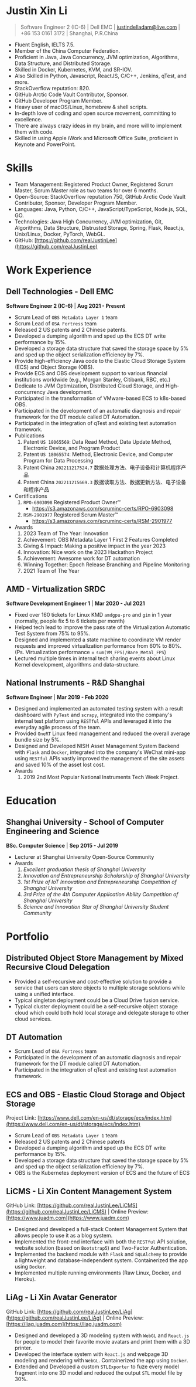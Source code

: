 # Justin Xin Li

> Software Engineer 2 (IC-6) | Dell EMC | justindelladam@live.com | +86 153 0161 3172 | Shanghai, P.R.China
 
- Fluent English, IELTS 7.5.
- Member of the China Computer Federation.
- Proficient in Java, Java Concurrency, JVM optimization, Algorithms, Data Structure, and Distributed Storage.
- Skilled in Docker, Kubernetes, KVM, and SR-IOV.
- Also Skilled in Python, Javascript, ReactJS, C/C++, Jenkins, qTest, and more.
- StackOverflow reputation: 820.
- GitHub Arctic Code Vault Contributor, Sponsor.
- GitHub Developer Program Member.
- Heavy user of macOS/Linux, homebrew & shell scripts.
- In-depth love of coding and open source movement, committing to excellence.
- There are always crazy ideas in my brain, and more will to implement them with code.
- Skilled in using Apple iWork and Microsoft Office Suite, proficient in Keynote and PowerPoint.

# Skills

- Team Management: Registered Product Owner, Registered Scrum Master, Scrum Master role as two teams for over 6 months.
- Open-Source: StackOverflow reputation 750, GitHub Arctic Code Vault Contributor, Sponsor, Developer Program Member.
- Languages: Java, Python, C/C++, JavaScript/TypeScript, Node.js, SQL, GO.
- Technologies: Java High Concurrency, JVM optimization, Git, Algorithms, Data Structure, Distrusted Storage, Spring, Flask, React.js, Unix/Linux, Docker, PyTorch, WebGL.
- GitHub: [https://github.com/realJustinLee](https://github.com/realJustinLee)

# Work Experience

## Dell Technologies - Dell EMC

**Software Engineer 2 (IC-6)** | **Aug 2021 - Present**

- Scrum Lead of `OBS Metadata Layer 1` team
- Scrum Lead of `OSA Fortress` team
- Released 2 US patents and 2 Chinese patents.
- Developed a dumping algorithm and sped up the ECS DT write performance by 15%.
- Developed a storage data structure that saved the storage space by 5% and sped up the object serialization efficiency by 7%.
- Provide high-efficiency Java code to the Elastic Cloud Storage System (ECS) and Object Storage (OBS).
- Provide ECS and OBS development support to various financial institutions worldwide (e.g., Morgan Stanley, Citibank, RBC, etc.)
- Dedicate to JVM Optimization, Distributed Cloud Storage, and High-concurrency Java development.
- Participated in the transformation of VMware-based ECS to k8s-based OBS.
- Participated in the development of an automatic diagnosis and repair framework for the DT module called DT Automation.
- Participated in the integration of qTest and existing test automation framework.
- Publications
  1. Patent `US 18065569`: Data Read Method, Data Update Method, Electronic Device, and Program Product
  1. Patent `US 18065574`: Method, Electronic Device, and Computer Program for Data Processing
  1. Patent China `202211217524.7` 数据处理方法、电子设备和计算机程序产品
  1. Patent China `202211215669.3` 数据读取方法、数据更新方法、电子设备和程序产品
- Certifications
  1. `RPO-6903098` Registered Product Owner™
      - https://s3.amazonaws.com/scruminc-certs/RPO-6903098
  1. `RSM-2901977` Registered Scrum Master™
      - https://s3.amazonaws.com/scruminc-certs/RSM-2901977
- Awards
  1. 2023 Team of The Year: Innovation
  1. Achievement: OBS Metadata Layer 1 First 2 Features Completed
  1. Giving & Impact: Making a positive impact in the year 2023
  1. Innovation: Nice work on the 2023 Hackathon Project
  1. Achievement: Awesome work for DT automation
  1. Winning Together: Epoch Release Branching and Pipeline Monitoring
  1. 2021 Team of The Year

## AMD - Virtualization SRDC

**Software Development Engineer 1** | **Mar 2020 - Jul 2021**

- Fixed over 160 tickets for Linux KMD `amdgpu-pro` and `gim` in 1 year (normally, people fix 5 to 6 tickets per month)
- Helped tech lead to improve the pass rate of the Virtualization Automatic Test System from 75% to 95%.
- Designed and implemented a state machine to coordinate VM render requests and improved virtualization performance from
  60% to 80%. (Ps. Virtualization performance = `sum(VM_FPS)/Bare_Metal_FPS`)
- Lectured multiple times in internal tech sharing events about Linux Kernel development, algorithms and data-structure.

## National Instruments - R&D Shanghai

**Software Engineer** | **Mar 2019 - Feb 2020**

- Designed and implemented an automated testing system with a result dashboard with `PyTest` and `scrapy`, integrated into the company's internal test platform using `RESTful` APIs and leveraged it into the everyday agile process of the team.
- Provided `OneRT` Linux feed management and reduced the overall average bundle size by 5%.
- Designed and Developed NISH Asset Management System Backend with `Flask` and `Docker`, integrated into the company's WeChat mini-app using `RESTful` APIs vastly improved the management of the site assets and saved 10% of the asset lost cost.
- Awards
  1. 2019 2nd Most Popular National Instruments Tech Week Project.

# Education

## Shanghai University - School of Computer Engineering and Science

**BSc. Computer Science** | **Sep 2015 - Jul 2019**

- Lecturer at Shanghai University Open-Source Community
- Awards
  1. *Excellent graduation thesis of Shanghai University*
  1. *Innovation and Entrepreneurship Scholarship of Shanghai University*
  1. *1st Prize of IoT Innovation and Entrepreneurship Competition of Shanghai University*
  1. *3rd Prize of the 4th Computer Application Ability Competition of Shanghai University*
  1. *Science and Innovation Star of Shanghai University Student Community*

# Portfolio

## Distributed Object Store Management by Mixed Recursive Cloud Delegation

- Provided a self-recursive and cost-effective solution to provide a service that users can store objects to multiple storage solutions while using a unified interface.
- Typical singleton deployment could be a Cloud Drive fusion service.
- Typical cluster deployment could be a self-recursive object storage cloud which could both hold local storage and delegate storage to other cloud services.

## DT Automation

- Scrum Lead of `OSA Fortress` team
- Participated in the development of an automatic diagnosis and repair framework for the DT module called DT Automation.
- Participated in the integration of qTest and existing test automation framework.

## ECS and OBS - Elastic Cloud Storage and Object Storage

Project Link: [https://www.dell.com/en-us/dt/storage/ecs/index.htm](https://www.dell.com/en-us/dt/storage/ecs/index.htm)

- Scrum Lead of `OBS Metadata Layer 1` team
- Released 2 US patents and 2 Chinese patents
- Developed a dumping algorithm and sped up the ECS DT write performance by 15%.
- Developed a storage data structure that saved the storage space by 5% and sped up the object serialization efficiency
  by 7%.
- OBS is the Kubernetes deployment version of ECS and the future of ECS

## LiCMS - Li Xin Content Management System

GitHub Link: [https://github.com/realJustinLee/LiCMS](https://github.com/realJustinLee/LiCMS) | Online Preview: [https://www.juadm.com](https://www.juadm.com)

- Designed and developed a full-stack Content Management System that allows people to use it as a blog system.
- Implemented the front-end interface with both the `RESTful` API solution, website solution (based on `Bootstrap5`) and Two-Factor Authentication.
- Implemented the backend module with `Flask` and `SQLAlchemy` to provide a lightweight and database-independent system. Containerized the app using `Docker`.
- Implemented multiple running environments (Raw Linux, Docker, and Heroku).

## LiAg - Li Xin Avatar Generator

GitHub Link: [https://github.com/realJustinLee/LiAg](https://github.com/realJustinLee/LiAg) | Online Preview: [https://liag.juadm.com](https://liag.juadm.com)

- Designed and developed a 3D modeling system with `WebGL` and `React.js` for people to model their favorite movie avatars and print them with a 3D printer.
- Developed the interface system with `React.js` and webpage 3D modeling and rendering with `WebGL`. Containerized the app using `Docker`.
- Extended and Developed a custom `STLExporter` to fuze every model fragment into one 3D model and reduced the output `STL` model file by 30%.
